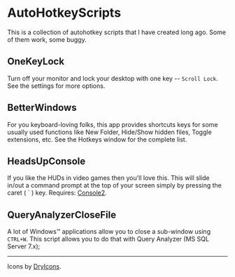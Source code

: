 # AutoHotkeyScripts
This is a collection of autohotkey scripts that I have created long ago. Some of them work, some buggy.

## OneKeyLock
Turn off your monitor and lock your desktop with one key -- `Scroll Lock`. See the settings for more options.

## BetterWindows
For you keyboard-loving folks, this app provides shortcuts keys for some usually used functions like New Folder, Hide/Show hidden files, Toggle extensions, etc. See the Hotkeys window for the complete list.

## HeadsUpConsole
If you like the HUDs in video games then you'll love this. This will slide in/out a command prompt at the top of your screen simply by pressing the caret ( ` ) key.
Requires: [Console2](http://sourceforge.net/projects/console/).

## QueryAnalyzerCloseFile
A lot of Windows&trade; applications allow you to close a sub-window using `CTRL+W`. This script allows you to do that with Query Analyzer (MS SQL Server 7.x); 

---
Icons by [DryIcons](http://www.dryicons.com/).
